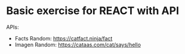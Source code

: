 # Basic exercise for REACT with API

APIs:

- Facts Random: https://catfact.ninja/fact
- Imagen Random: https://cataas.com/cat/says/hello
